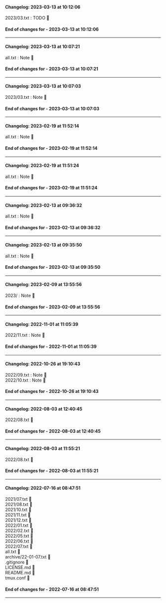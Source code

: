 #### Changelog: 2023-03-13 at 10:12:06  

2023/03.txt : TODO 🚀  
  
#### End of changes for  - 2023-03-13 at 10:12:06  
  
----  
  
#### Changelog: 2023-03-13 at 10:07:21  

all.txt : Note 🚀  
  
#### End of changes for  - 2023-03-13 at 10:07:21  
  
----  
  
#### Changelog: 2023-03-13 at 10:07:03  

2023/03.txt : Note 🚀  
  
#### End of changes for  - 2023-03-13 at 10:07:03  
  
----  
  
#### Changelog: 2023-02-19 at 11:52:14  

all.txt : Note 🚀  
  
#### End of changes for  - 2023-02-19 at 11:52:14  
  
----  
  
#### Changelog: 2023-02-19 at 11:51:24  

all.txt : Note 🚀  
  
#### End of changes for  - 2023-02-19 at 11:51:24  
  
----  
  
#### Changelog: 2023-02-13 at 09:36:32  

all.txt : Note 🚀  
  
#### End of changes for  - 2023-02-13 at 09:36:32  
  
----  
  
#### Changelog: 2023-02-13 at 09:35:50  

all.txt : Note 🚀  
  
#### End of changes for  - 2023-02-13 at 09:35:50  
  
----  
  
#### Changelog: 2023-02-09 at 13:55:56  

2023/ : Note 🚀  
  
#### End of changes for  - 2023-02-09 at 13:55:56  
  
----  
  
#### Changelog: 2022-11-01 at 11:05:39  

2022/11.txt : Note 🚀  
  
#### End of changes for  - 2022-11-01 at 11:05:39  
  
----  
  
#### Changelog: 2022-10-26 at 19:10:43  

2022/09.txt : Note 🚀  
2022/10.txt : Note 🚀  
  
#### End of changes for  - 2022-10-26 at 19:10:43  
  
----  
  
#### Changelog: 2022-08-03 at 12:40:45  
  
2022/08.txt      🚀  
  
#### End of changes for  - 2022-08-03 at 12:40:45  
  
----  
  
#### Changelog: 2022-08-03 at 11:55:21  
  
2022/08.txt      🚀  
  
#### End of changes for  - 2022-08-03 at 11:55:21  
  
----  
  
#### Changelog: 2022-07-16 at 08:47:51  
  
2021/07.txt 🚀   
2021/08.txt 🚀   
2021/10.txt 🚀   
2021/11.txt 🚀   
2021/12.txt 🚀   
2022/01.txt 🚀   
2022/02.txt 🚀   
2022/05.txt 🚀   
2022/06.txt 🚀   
2022/07.txt 🚀   
all.txt 🚀   
archive/22-01-07.txt 🚀   
.gitignore 🚀   
LICENSE.md 🚀   
README.md 🚀   
tmux.conf 🚀   
  
#### End of changes for  - 2022-07-16 at 08:47:51  
----  
  
  
